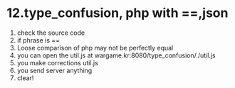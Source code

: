 # 12.type_confusion, php with ==,json

1. check the source code
2. if phrase is ==
3. Loose comparison of php may not be perfectly equal
4. you can open the util.js at wargame.kr:8080/type_confusion/./util.js
5. you make corrections util.js
6. you send server anything
7. clear!